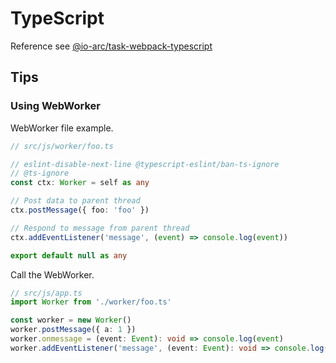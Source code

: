 # TypeScript

Reference see [@io-arc/task-webpack-typescript](https://github.com/io-arc/io-arc/tree/master/tasks/task-webpack-typescript)

## Tips

### Using WebWorker

WebWorker file example.

```typescript
// src/js/worker/foo.ts

// eslint-disable-next-line @typescript-eslint/ban-ts-ignore
// @ts-ignore
const ctx: Worker = self as any

// Post data to parent thread
ctx.postMessage({ foo: 'foo' })

// Respond to message from parent thread
ctx.addEventListener('message', (event) => console.log(event))

export default null as any
```

Call the WebWorker.

```typescript
// src/js/app.ts
import Worker from './worker/foo.ts'

const worker = new Worker()
worker.postMessage({ a: 1 })
worker.onmessage = (event: Event): void => console.log(event)
worker.addEventListener('message', (event: Event): void => console.log(event))
```

